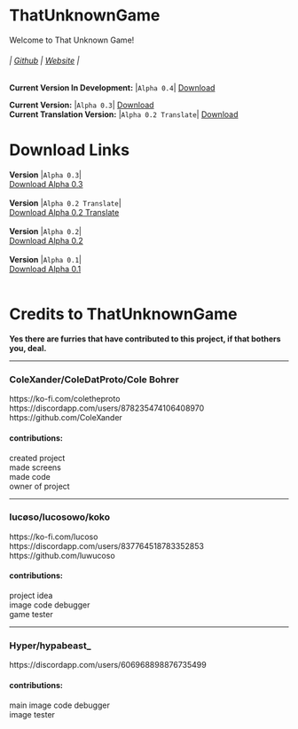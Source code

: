 # ThatUnknownGame
Welcome to That Unknown Game!
<h6>
  
  | [Github](https://github.com/ColeXander/ThatUnknownGame/) | [Website](https://colexander.github.io/ThatUnknownGame/) |
</h6>

<!--Do not include current development version in version branches-->

**Current Version In Development:** |`Alpha 0.4`| [Download](https://github.com/404)<br>
<!--Do not include current developemnt version in version branches-->

**Current Version:** |`Alpha 0.3`| [Download](https://github.com/ColeXander/ThatUnknownGame/archive/refs/tags/v0.3-alpha.zip)<br>
**Current Translation Version:** |`Alpha 0.2 Translate`| [Download](https://github.com/ColeXander/ThatUnknownGame/archive/refs/tags/v0.2-alpha-translate.zip)<br>
# Download Links
**Version** |`Alpha 0.3`|<br>
[Download Alpha 0.3](https://github.com/ColeXander/ThatUnknownGame/archive/refs/tags/v0.3-alpha.zip)<br><br>
**Version** |`Alpha 0.2 Translate`|<br>
[Download Alpha 0.2 Translate](https://github.com/ColeXander/ThatUnknownGame/archive/refs/tags/v0.2-alpha-translate.zip)<br><br>
**Version** |`Alpha 0.2`|<br>
[Download Alpha 0.2](https://github.com/ColeXander/ThatUnknownGame/archive/refs/tags/v0.2-alpha.zip)<br><br>
**Version** |`Alpha 0.1`|<br>
[Download Alpha 0.1](https://github.com/ColeXander/ThatUnknownGame/archive/refs/tags/v0.1-alpha.zip)<br><br>
# Credits to ThatUnknownGame
**Yes there are furries that have contributed to this project, if that bothers you, deal.**
<br>
<hr>
<h3>ColeXander/ColeDatProto/Cole Bohrer</h3>
https://ko-fi.com/coletheproto
<br>
https://discordapp.com/users/878235474106408970
<br>
https://github.com/ColeXander
<br>
<h4>contributions:</h4>
created project<br>
made screens<br>
made code<br>
owner of project<br>
<hr>
<h3>lucøso/lucosowo/koko</h3>
https://ko-fi.com/lucoso
<br>
https://discordapp.com/users/837764518783352853
<br>
https://github.com/luwucoso
<br>
<h4>contributions:</h4>
project idea<br>
image code debugger<br>
game tester<br>
<hr>
<h3>Hyper/hypabeast_</h3>
https://discordapp.com/users/606968898876735499
<br>
<h4>contributions:</h4>
main image code debugger<br>
image tester<br>